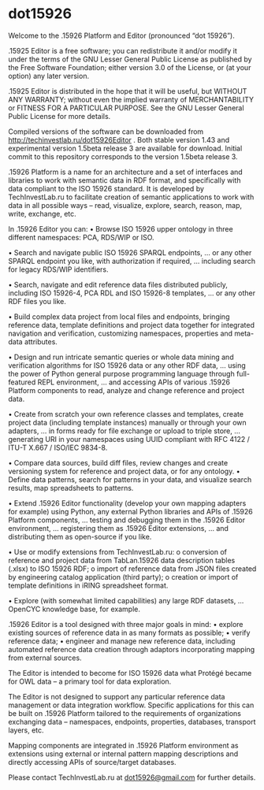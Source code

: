 # dot15926

Welcome to the .15926 Platform and Editor (pronounced “dot 15926”).

.15925 Editor is a free software; you can redistribute it and/or modify it under the terms of the GNU Lesser General Public License as published by the Free Software Foundation; either version 3.0 of the License, or (at your option) any later version.

.15925 Editor is distributed in the hope that it will be useful, but WITHOUT ANY WARRANTY; without even the implied warranty of MERCHANTABILITY or FITNESS FOR A PARTICULAR PURPOSE. See the GNU Lesser General Public License for more details.

Compiled versions of the software can be downloaded from http://techinvestlab.ru/dot15926Editor . Both stable version 1.43 and experimental version 1.5beta release 3 are available for download. Initial commit to this repository corresponds to the version 1.5beta release 3.

.15926 Platform is a name for an architecture and a set of interfaces and libraries to work with semantic data in RDF format, and specifically with data compliant to the ISO 15926 standard. It is developed by TechInvestLab.ru to facilitate creation of semantic applications to work with data in all possible ways – read, visualize, explore, search, reason, map, write, exchange, etc.

In .15926 Editor you can: • Browse ISO 15926 upper ontology in three different namespaces: PCA, RDS/WIP or ISO.

• Search and navigate public ISO 15926 SPARQL endpoints, … or any other SPARQL endpoint you like, with authorization if required, … including search for legacy RDS/WIP identifiers.

• Search, navigate and edit reference data files distributed publicly, including ISO 15926-4, PCA RDL and ISO 15926-8 templates, ... or any other RDF files you like.

• Build complex data project from local files and endpoints, bringing reference data, template definitions and project data together for integrated navigation and verification, customizing namespaces, properties and meta-data attributes.

• Design and run intricate semantic queries or whole data mining and verification algorithms for ISO 15926 data or any other RDF data, … using the power of Python general purpose programming language through full-featured REPL environment, … and accessing APIs of various .15926 Platform components to read, analyze and change reference and project data.

• Create from scratch your own reference classes and templates, create project data (including template instances) manually or through your own adapters, … in forms ready for file exchange or upload to triple store, … generating URI in your namespaces using UUID compliant with RFC 4122 / ITU-T X.667 / ISO/IEC 9834-8.

• Compare data sources, build diff files, review changes and create versioning system for reference and project data, or for any ontology. • Define data patterns, search for patterns in your data, and visualize search results, map spreadsheets to patterns.

• Extend .15926 Editor functionality (develop your own mapping adapters for example) using Python, any external Python libraries and APIs of .15926 Platform components, … testing and debugging them in the .15926 Editor environment, … registering them as .15926 Editor extensions, … and distributing them as open-source if you like.

• Use or modify extensions from TechInvestLab.ru: o conversion of reference and project data from TabLan.15926 data description tables (.xlsx) to ISO 15926 RDF; o import of reference data from JSON files created by engineering catalog application (third party); o creation or import of template definitions in iRING spreadsheet format.

• Explore (with somewhat limited capabilities) any large RDF datasets, … OpenCYC knowledge base, for example.

.15926 Editor is a tool designed with three major goals in mind: • explore existing sources of reference data in as many formats as possible; • verify reference data; • engineer and manage new reference data, including automated reference data creation through adaptors incorporating mapping from external sources.

The Editor is intended to become for ISO 15926 data what Protégé became for OWL data – a primary tool for data exploration.

The Editor is not designed to support any particular reference data management or data integration workflow. Specific applications for this can be built on .15926 Platform tailored to the requirements of organizations exchanging data – namespaces, endpoints, properties, databases, transport layers, etc.

Mapping components are integrated in .15926 Platform environment as extensions using external or internal pattern mapping descriptions and directly accessing APIs of source/target databases.

Please contact TechInvestLab.ru at dot15926@gmail.com for further details.
